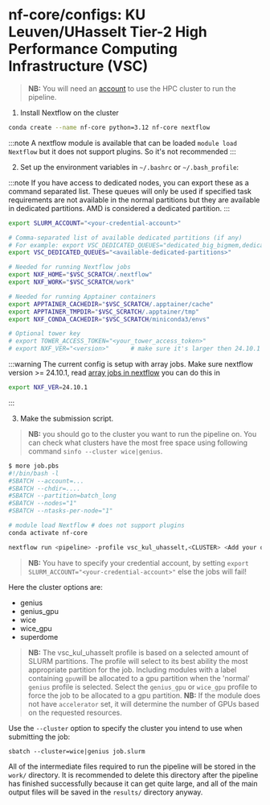 # nf-core/configs: KU Leuven/UHasselt Tier-2 High Performance Computing Infrastructure (VSC)

> **NB:** You will need an [account](https://docs.vscentrum.be/en/latest/access/getting_access.html#required-steps-to-get-access) to use the HPC cluster to run the pipeline.

1. Install Nextflow on the cluster

```bash
conda create --name nf-core python=3.12 nf-core nextflow
```

:::note
A nextflow module is available that can be loaded `module load Nextflow` but it does not support plugins. So it's not recommended
:::

2. Set up the environment variables in `~/.bashrc` or `~/.bash_profile`:

:::note
If you have access to dedicated nodes, you can export these as a command separated list. These queues will only be used if specified task requirements are not available in the normal partitions but they are available in dedicated partitions. AMD is considered a dedicated partition.
:::

```bash
export SLURM_ACCOUNT="<your-credential-account>"

# Comma-separated list of available dedicated partitions (if any)
# For example: export VSC_DEDICATED_QUEUES="dedicated_big_bigmem,dedicated_big_gpu"
export VSC_DEDICATED_QUEUES="<available-dedicated-partitions>"

# Needed for running Nextflow jobs
export NXF_HOME="$VSC_SCRATCH/.nextflow"
export NXF_WORK="$VSC_SCRATCH/work"

# Needed for running Apptainer containers
export APPTAINER_CACHEDIR="$VSC_SCRATCH/.apptainer/cache"
export APPTAINER_TMPDIR="$VSC_SCRATCH/.apptainer/tmp"
export NXF_CONDA_CACHEDIR="$VSC_SCRATCH/miniconda3/envs"

# Optional tower key
# export TOWER_ACCESS_TOKEN="<your_tower_access_token>"
# export NXF_VER="<version>"      # make sure it's larger then 24.10.1
```

:::warning
The current config is setup with array jobs. Make sure nextflow version >= 24.10.1, read [array jobs in nextflow](https://www.nextflow.io/docs/latest/process.html#array) you can do this in

```bash
export NXF_VER=24.10.1
```

:::

3. Make the submission script.

> **NB:** you should go to the cluster you want to run the pipeline on. You can check what clusters have the most free space using following command `sinfo --cluster wice|genius`.

```bash
$ more job.pbs
#!/bin/bash -l
#SBATCH --account=...
#SBATCH --chdir=....
#SBATCH --partition=batch_long
#SBATCH --nodes="1"
#SBATCH --ntasks-per-node="1"

# module load Nextflow # does not support plugins
conda activate nf-core

nextflow run <pipeline> -profile vsc_kul_uhasselt,<CLUSTER> <Add your other parameters>
```

> **NB:** You have to specify your credential account, by setting `export SLURM_ACCOUNT="<your-credential-account>"` else the jobs will fail!

Here the cluster options are:

- genius
- genius_gpu
- wice
- wice_gpu
- superdome

> **NB:** The vsc_kul_uhasselt profile is based on a selected amount of SLURM partitions. The profile will select to its best ability the most appropriate partition for the job. Including modules with a label containing `gpu`will be allocated to a gpu partition when the 'normal' `genius` profile is selected. Select the `genius_gpu` or `wice_gpu` profile to force the job to be allocated to a gpu partition.
> **NB:** If the module does not have `accelerator` set, it will determine the number of GPUs based on the requested resources.

Use the `--cluster` option to specify the cluster you intend to use when submitting the job:

```shell
sbatch --cluster=wice|genius job.slurm 
```

All of the intermediate files required to run the pipeline will be stored in the `work/` directory. It is recommended to delete this directory after the pipeline has finished successfully because it can get quite large, and all of the main output files will be saved in the `results/` directory anyway.
